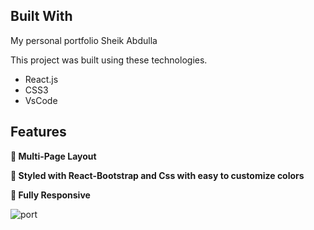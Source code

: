 ## Built With

My personal portfolio  Sheik Abdulla

This project was built using these technologies.

- React.js
- CSS3
- VsCode

## Features

**📖 Multi-Page Layout**

**🎨 Styled with React-Bootstrap and Css with easy to customize colors**

**📱 Fully Responsive**

![port](https://user-images.githubusercontent.com/97376129/185736390-334a59cd-386e-41d8-8ae3-39695c08d814.jpeg)
